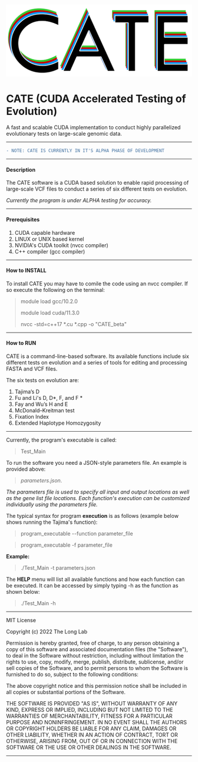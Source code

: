 
![alt text](https://github.com/theLongLab/CATE/blob/main/logo.png)

# CATE (CUDA Accelerated Testing of Evolution)

A fast and scalable CUDA implementation to conduct highly parallelized evolutionary tests on large-scale genomic data.

---

```diff
- NOTE: CATE IS CURRENTLY IN IT'S ALPHA PHASE OF DEVELOPMENT
```

---
#### Description

The CATE software is a CUDA based solution to enable rapid processing of large-scale VCF files to conduct a series of six different tests on evolution.

*Currently the program is under ALPHA testing for accuracy.*

---

#### Prerequisites

1. CUDA capable hardware
2. LINUX or UNIX based kernel
3. NVIDIA's CUDA toolkit (nvcc compiler)
4. C++ compiler (gcc compiler)

---

#### How to INSTALL

To install CATE you may have to comile the code using an nvcc compiler. If so execute the following on the terminal:
>module load gcc/10.2.0
>
>module load cuda/11.3.0
>
>nvcc -std=c++17 *.cu *.cpp -o "CATE_beta"

---

#### How to RUN

CATE is a command-line-based software. Its available functions include six different tests on evolution and a series of tools for editing and processing FASTA and VCF files.

The six tests on evolution are:
1. Tajima’s D
2. Fu and Li's D, D*, F, and F \*
3. Fay and Wu’s H and E
4. McDonald–Kreitman test
5. Fixation Index
6. Extended Haplotype Homozygosity

---

Currently, the program's executable is called:  
>Test_Main

To run the software you need a JSON-style parameters file. An example is provided above:

> *parameters.json*.

*The parameters file is used to specify all input and output locations as well as the gene list file locations. Each function's execution can be customized individually using the parameters file.*

The typical syntax for program __execution__ is as follows (example below shows running the Tajima's function):
> program_executable --function parameter_file

> program_executable -f parameter_file

__Example:__

>./Test_Main -t parameters.json

The __HELP__ menu will list all available functions and how each function can be executed. It can be accessed by simply typing -h as the function as shown below:

> ./Test_Main -h

---

MIT License

Copyright (c) 2022 The Long Lab

Permission is hereby granted, free of charge, to any person obtaining a copy
of this software and associated documentation files (the "Software"), to deal
in the Software without restriction, including without limitation the rights
to use, copy, modify, merge, publish, distribute, sublicense, and/or sell
copies of the Software, and to permit persons to whom the Software is
furnished to do so, subject to the following conditions:

The above copyright notice and this permission notice shall be included in all
copies or substantial portions of the Software.

THE SOFTWARE IS PROVIDED "AS IS", WITHOUT WARRANTY OF ANY KIND, EXPRESS OR
IMPLIED, INCLUDING BUT NOT LIMITED TO THE WARRANTIES OF MERCHANTABILITY,
FITNESS FOR A PARTICULAR PURPOSE AND NONINFRINGEMENT. IN NO EVENT SHALL THE
AUTHORS OR COPYRIGHT HOLDERS BE LIABLE FOR ANY CLAIM, DAMAGES OR OTHER
LIABILITY, WHETHER IN AN ACTION OF CONTRACT, TORT OR OTHERWISE, ARISING FROM,
OUT OF OR IN CONNECTION WITH THE SOFTWARE OR THE USE OR OTHER DEALINGS IN THE
SOFTWARE.

---
